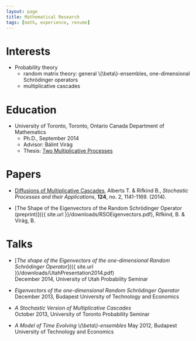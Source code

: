 ```yaml
---
layout: page
title: Mathematical Research
tags: [math, experience, resume]
---
```


# Interests
* Probability theory 
    * random matrix theory: general \\(\beta\\)-ensembles, one-dimensional Schr&ouml;dinger operators 
    * multiplicative cascades 

# Education
* University of Toronto, Toronto, Ontario Canada
 Department of Mathematics 
    * Ph.D., September 2014
    * Advisor:  Bálint Virág
    * Thesis: [Two Multiplicative Processes][thesisLink]


# Papers
* [Diffusions of Multiplicative Cascades](http://arxiv.org/abs/1205.2413), Alberts T. & Rifkind B., *Stochastic Processes and their Applications*, **124**, no. 2, 1141-1169. (2014).

* [The Shape of the Eigenvectors of the Random Schrödinger Operator (preprint)]({{ site.url }}/downloads/RSOEigenvectors.pdf), Rifkind, B. & Virág, B. 

# Talks

* [*The shape of the Eigenvectors of the one-dimensional Random Schr&ouml;dinger Operator*]({{ site.url }}/downloads/UtahPresentation2014.pdf)  
December 2014, University of Utah Probability Seminar

* *Eigenvectors of the one-dimensional Random Schr&ouml;dinger Operator*  
December 2013, Budapest University of Technology and Economics

* *A Stochastic Version of Multiplicative Cascades*  
October 2013, University of Toronto Probability Seminar

* *A Model of Time Evolving \\(\beta\\)-ensembles*
  May 2012, Budapest University of Technology and Economics


[thesisLink]: http://individual.utoronto.ca/rifkind/thesis.pdf

